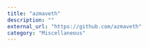 ```yaml
---
title: "azmaveth"
description: ""
external_url: "https://github.com/azmaveth"
category: "Miscellaneous"
---
```

